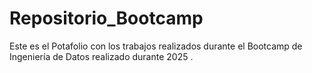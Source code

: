 # Repositorio_Bootcamp
Este es el Potafolio con los trabajos realizados durante el Bootcamp de Ingeniería de Datos realizado durante 2025 .
